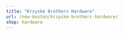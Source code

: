 ```yaml
---
title: "Krzyske Brothers Hardware"
url: /new-boston/krzyske-brothers-hardware/
shop: hardware
---
```

